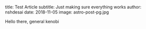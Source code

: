 title: Test Article
subtitle: Just making sure everything works
author: nshdesai
date: 2018-11-05
image: astro-post-pg.jpg

Hello there, general kenobi
